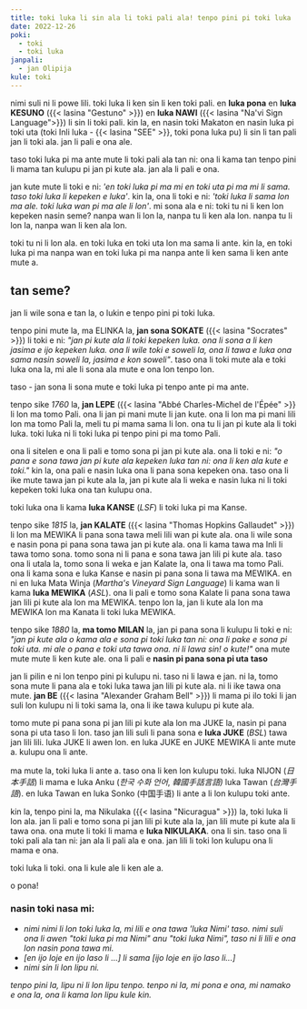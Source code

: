 ```yaml
---
title: toki luka li sin ala li toki pali ala! tenpo pini pi toki luka
date: 2022-12-26
poki:
  - toki
  - toki luka
janpali:
  - jan Olipija
kule: toki
---
```


nimi suli ni li powe lili. toki luka li ken sin li ken toki pali. en
**luka pona** en **luka KESUNO** ({{< lasina "Gestuno" >}}) en **luka NAWI** ({{< lasina "Na'vi Sign Language">}}) li sin li toki pali. kin la, en nasin toki Makaton en
nasin luka pi toki uta (toki Inli luka - {{< lasina "SEE" >}}, toki pona luka pu) li
sin li tan pali jan li toki ala. jan li pali e ona ale.

taso toki luka pi ma ante mute li toki pali ala tan ni: ona li kama tan
tenpo pini li mama tan kulupu pi jan pi kute ala. jan ala li pali e ona.

jan kute mute li toki e ni: *\'en toki luka pi ma mi en toki uta pi ma
mi li sama. taso toki luka li kepeken e luka\'*. kin la, ona li toki e
ni: *\'toki luka li sama lon ma ale. toki luka wan pi ma ale li lon\'*.
mi sona ala e ni: toki tu ni li ken lon kepeken nasin seme? nanpa wan li
lon la, nanpa tu li ken ala lon. nanpa tu li lon la, nanpa wan li ken
ala lon.

toki tu ni li lon ala. en toki luka en toki uta lon ma sama li ante. kin
la, en toki luka pi ma nanpa wan en toki luka pi ma nanpa ante li ken
sama li ken ante mute a.

## tan seme?

jan li wile sona e tan la, o lukin e tenpo pini pi toki luka.

tenpo pini mute la, ma ELINKA la, **jan sona SOKATE** ({{< lasina "Socrates" >}}) li
toki e ni: *\"jan pi kute ala li toki kepeken luka. ona li sona a li ken
jasima e ijo kepeken luka. ona li wile toki e soweli la, ona li tawa e
luka ona sama nasin soweli la, jasima e kon soweli\"*. taso ona li toki
mute ala e toki luka ona la, mi ale li sona ala mute e ona lon tenpo
lon.

taso - jan sona li sona mute e toki luka pi tenpo ante pi ma ante.

tenpo sike *1760* la, **jan LEPE** ({{< lasina "Abbé Charles-Michel de l'Épée" >}} li
lon ma tomo Pali. ona li jan pi mani mute li jan kute. ona li lon ma pi
mani lili lon ma tomo Pali la, meli tu pi mama sama li lon. ona tu li
jan pi kute ala li toki luka. toki luka ni li toki luka pi tenpo pini pi
ma tomo Pali.

ona li sitelen e ona li pali e tomo sona pi jan pi kute ala. ona li toki
e ni: *\"o pana e sona tawa jan pi kute ala kepeken luka tan ni: ona li
ken ala kute e toki.\"* kin la, ona pali e nasin luka ona li pana sona
kepeken ona. taso ona li ike mute tawa jan pi kute ala la, jan pi kute
ala li weka e nasin luka ni li toki kepeken toki luka ona tan kulupu
ona.

toki luka ona li kama **luka KANSE** (*LSF*) li toki luka pi ma Kanse.

tenpo sike *1815* la, **jan KALATE** ({{< lasina "Thomas Hopkins Gallaudet" >}}) li lon
ma MEWIKA li pana sona tawa meli lili wan pi kute ala. ona li wile sona
e nasin pona pi pana sona tawa jan pi kute ala. ona li kama tawa ma Inli
li tawa tomo sona. tomo sona ni li pana e sona tawa jan lili pi kute
ala. taso ona li utala la, tomo sona li weka e jan Kalate la, ona li
tawa ma tomo Pali. ona li kama sona e luka Kanse e nasin pi pana sona li
tawa ma MEWIKA. en ni en luka Mata Winja (*Martha\'s Vineyard Sign
Language*) li kama wan li kama **luka MEWIKA** (*ASL*). ona li pali e
tomo sona Kalate li pana sona tawa jan lili pi kute ala lon ma MEWIKA.
tenpo lon la, jan li kute ala lon ma MEWIKA lon ma Kanata li toki luka
MEWIKA.

tenpo sike *1880* la, **ma tomo MILAN** la, jan pi pana sona li kulupu
li toki e ni: *\"jan pi kute ala o kama ala e sona pi toki luka tan ni:
ona li pake e sona pi toki uta. mi ale o pana e toki uta tawa ona. ni li
lawa sin! o kute!\"* ona mute mute mute li ken kute ale. ona li pali e
**nasin pi pana sona pi uta** **taso**

jan li pilin e ni lon tenpo pini pi kulupu ni. taso ni li lawa e jan. ni
la, tomo sona mute li pana ala e toki luka tawa jan lili pi kute ala. ni
li ike tawa ona mute. **jan BE** ({{< lasina "Alexander Graham Bell" >}}) li mama pi
ilo toki li jan suli lon kulupu ni li toki sama la, ona li ike tawa
kulupu pi kute ala.

tomo mute pi pana sona pi jan lili pi kute ala lon ma JUKE la, nasin pi
pana sona pi uta taso li lon. taso jan lili suli li pana sona e **luka
JUKE** (*BSL*) tawa jan lili lili. luka JUKE li awen lon. en luka JUKE
en JUKE MEWIKA li ante mute a. kulupu ona li ante.

ma mute la, toki luka li ante a. taso ona li ken lon kulupu toki. luka
NIJON (*日本手話*) li mama e luka Anku (*한국 수화 언어*,
*韓國手話言語)* luka Tawan (*台灣手語*). en luka Tawan en luka Sonko
(中国手语) li ante a li lon kulupu toki ante.

kin la, tenpo pini la, ma Nikulaka ({{< lasina "Nicuragua" >}}) la, toki luka li lon
ala. jan li pali e tomo sona pi jan lili pi kute ala la, jan lili mute
pi kute ala li tawa ona. ona mute li toki li mama e **luka NIKULAKA**.
ona li sin. taso ona li toki pali ala tan ni: jan ala li pali ala e ona.
jan lili li toki lon kulupu ona li mama e ona.

toki luka li toki. ona li kule ale li ken ale a.

o pona!

### nasin toki nasa mi:

- *nimi nimi li lon toki luka la, mi lili e ona tawa \'luka Nimi\' taso. nimi suli ona li awen \"toki luka pi ma Nimi\" anu \"toki luka Nimi\", taso ni li lili e ona lon nasin pona tawa mi.*
- *\[en ijo loje en ijo laso li ...\] li sama \[ijo loje en ijo laso li...\]*
- *nimi sin li lon lipu ni.*

*tenpo pini la, lipu ni li lon lipu tenpo. tenpo ni la, mi pona e ona,
mi namako e ona la, ona li kama lon lipu kule kin.*
